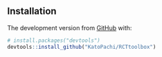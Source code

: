 
<!-- README.md is generated from README.Rmd. Please edit that file -->

## Installation

The development version from [GitHub](https://github.com/) with:

``` r
# install.packages("devtools")
devtools::install_github("KatoPachi/RCTtoolbox")
```

